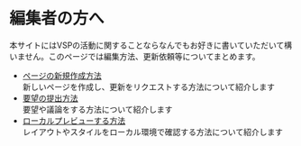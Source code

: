 # 編集者の方へ
本サイトにはVSPの活動に関することならなんでもお好きに書いていただいて構いません。このページでは編集方法、更新依頼等についてまとめます。

* [ページの新規作成方法](./create_new_page.md)  
新しいページを作成し、更新をリクエストする方法について紹介します
* [要望の提出方法](./create_new_issue.md)  
要望や議論をする方法について紹介します
* [ローカルプレビューする方法](./previewing_locally.md)  
レイアウトやスタイルをローカル環境で確認する方法について紹介します